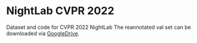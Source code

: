 # NightLab CVPR 2022
Dataset and code for CVPR 2022 NightLab
The reannotated val set can be downloaded via [GoogleDrive](https://drive.google.com/file/d/1AKKLatjlJSwypjhQgUsH3mJrxUKtcHS0/view?usp=sharing).
